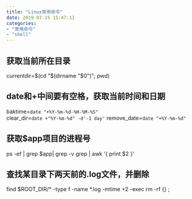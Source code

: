 ```yaml
---
title: "Linux常用命令"
date: 2019-07-15 15:47:11
categories:
- "常用命令"
- "shell"
---
```

## 获取当前所在目录
currentdir=$(cd "$(dirname "$0")"; pwd)
## date和+中间要有空格，获取当前时间和日期
baktime=`date "+%Y-%m-%d-%H-%M-%S"`  
clear_dir=`date +"%Y-%m-%d" -d'-1 day'` 
remove_date=`date "+%Y-%m-%d"`
## 获取$app项目的进程号
ps -ef | grep $app| grep -v grep | awk '{ print $2 }'  
## 查找某目录下两天前的.log文件，并删除
find $ROOT_DIR/* -type f -name *.log -mtime +2 -exec rm -rf {} \;
